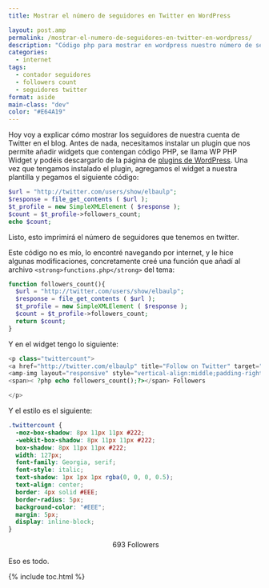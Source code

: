 ```yaml
---
title: Mostrar el número de seguidores en Twitter en WordPress

layout: post.amp
permalink: /mostrar-el-numero-de-seguidores-en-twitter-en-wordpress/
description: "Código php para mostrar en wordpress nuestro número de seguidores en twitter"
categories:
  - internet
tags:
  - contador seguidores
  - followers count
  - seguidores twitter
format: aside
main-class: "dev"
color: "#E64A19"
---
```

Hoy voy a explicar cómo mostrar los seguidores de nuestra cuenta de Twitter en el blog. Antes de nada, necesitamos instalar un plugin que nos permite añadir widgets que contengan código PHP, se llama WP PHP Widget y podéis descargarlo de la página de <a href="http://wordpress.org/extend/plugins/wp-php-widget/" target="_blank">plugins de WordPress</a>. Una vez que tengamos instalado el plugin, agregamos el widget a nuestra plantilla y pegamos el siguiente código:


<!--ad-->

```php
$url = "http://twitter.com/users/show/elbaulp";
$response = file_get_contents ( $url );
$t_profile = new SimpleXMLElement ( $response );
$count = $t_profile->followers_count;
echo $count;
```

Listo, esto imprimirá el número de seguidores que tenemos en twitter.

Este código no es mío, lo encontré navegando por internet, y le hice algunas modificaciones, concretamente creé una función que añadí al archivo `<strong>functions.php</strong>` del tema:

```php
function followers_count(){
  $url = "http://twitter.com/users/show/elbaulp";
  $response = file_get_contents ( $url );
  $t_profile = new SimpleXMLElement ( $response );
  $count = $t_profile->followers_count;
  return $count;
}
```

Y en el widget tengo lo siguiente:

```php
<p class="twittercount">
<a href="http://twitter.com/elbaulp" title="Follow on Twitter" target="_blank">
<amp-img layout="responsive" style="vertical-align:middle;padding-right:5px" src="twitter.png" alt="Twitter" /></a>
<span>< ?php echo followers_count();?></span> Followers

</p>

```

Y el estilo es el siguiente:

```css
.twittercount {
  -moz-box-shadow: 8px 11px 11px #222;
  -webkit-box-shadow: 8px 11px 11px #222;
  box-shadow: 8px 11px 11px #222;
  width: 127px;
  font-family: Georgia, serif;
  font-style: italic;
  text-shadow: 1px 1px 1px rgba(0, 0, 0, 0.5);
  text-align: center;
  border: 4px solid #EEE;
  border-radius: 5px;
  background-color: "#EEE";
  margin: 5px;
  display: inline-block;
}

```

<div style="text-align:center">
<p class="twittercount">
<a href="http://twitter.com/elbaulp" title="Follow on Twitter" target="_blank"><amp-img layout="responsive" style="vertical-align:middle;padding-right:5px" src="/wp-content/themes/ifeature/assets/img/social/round/twitter.png" alt="Twitter" /></a><span>693</span> Followers
  </p>
</div>

Eso es todo.



{% include toc.html %}

